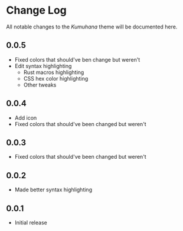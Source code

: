 # Change Log

All notable changes to the *Kumuhana* theme will be documented here.

## 0.0.5

- Fixed colors that should've ben change but weren't
- Edit syntax highlighting
    - Rust macros highlighting
    - CSS hex color highlighting
    - Other tweaks

## 0.0.4

- Add icon
- Fixed colors that should've been changed but weren't

## 0.0.3

- Fixed colors that should've been changed but weren't

## 0.0.2

- Made better syntax highlighting


## 0.0.1

- Initial release
